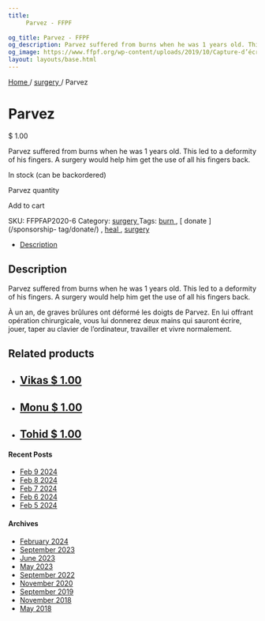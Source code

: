 ```yaml
---
title: 
     Parvez - FFPF
    
og_title: Parvez - FFPF
og_description: Parvez suffered from burns when he was 1 years old. This led to a deformity of his fingers. A surgery would help him get the use of all his fingers back.
og_image: https://www.ffpf.org/wp-content/uploads/2019/10/Capture-d’écran-2019-10-17-à-19.21.47.png
layout: layouts/base.html
---
```



[ Home ](/get-involved) / [ surgery ](/sponsorship-category/surgery/) /
Parvez

[ ](/wp-content/uploads/2019/10/Capture-d’écran-2019-10-17-à-19.21.47.png)

#  Parvez

$  1.00

Parvez suffered from burns when he was 1 years old. This led to a deformity of
his fingers. A surgery would help him get the use of all his fingers back.

In stock (can be backordered)

Parvez quantity

Add to cart

SKU:  FFPFAP2020-6  Category: [ surgery ](/sponsorship-category/surgery/)
Tags: [ burn ](/sponsorship-tag/burn/) , [ donate ](/sponsorship-
tag/donate/) , [ heal ](/sponsorship-tag/heal/) , [ surgery
](/sponsorship-tag/surgery/)

  * [ Description ](/fr)

##  Description

Parvez suffered from burns when he was 1 years old. This led to a deformity of
his fingers. A surgery would help him get the use of all his fingers back.

À un an, de graves brûlures ont déformé les doigts de Parvez. En lui offrant
opération chirurgicale, vous lui donnerez deux mains qui sauront écrire,
jouer, taper au clavier de l’ordinateur, travailler et vivre normalement.

##  Related products

  * ## [ Vikas  $  1.00  ]( )
  * ## [ Monu  $  1.00  ]( )
  * ## [ Tohid  $  1.00  ]( )

####  Recent Posts

  * [ Feb 9 2024 ]( /article/2024/02/09/feb-9-2024/)
  * [ Feb 8 2024 ]( /article/2024/02/08/feb-8-2024/)
  * [ Feb 7 2024 ]( /article/2024/02/07/feb-7-2024/)
  * [ Feb 6 2024 ]( /article/2024/02/06/feb-6-2024/)
  * [ Feb 5 2024 ]( /article/2024/02/05/feb-5-2024/)

####  Archives

  * [ February 2024 ]( /article/2024/02/)
  * [ September 2023 ]( /article/2023/09/)
  * [ June 2023 ]( /article/2023/06/)
  * [ May 2023 ]( /article/2023/05/)
  * [ September 2022 ]( /article/2022/09/)
  * [ November 2020 ]( /article/2020/11/)
  * [ September 2019 ]( /article/2019/09/)
  * [ November 2018 ]( /article/2018/11/)
  * [ May 2018 ]( /article/2018/05/)



